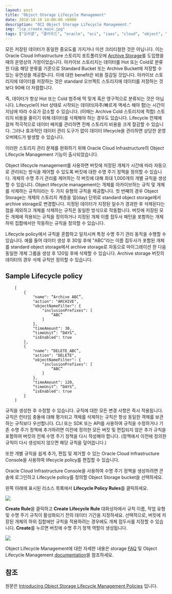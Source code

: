 ```yaml
---
layout: post
title: "Object Storage Lifecycle Management"
date: 2018-10-16 14:00:00 +0900
description: "OCI Object Storage Lifecycle Management."
img: "lcp_create_main.jpg"
tags: ["오라클", "클라우드", "oracle", "oci", "iaas", "cloud", "object", "storage", "lifecycle", "management", "오브젝트", "스토리지", "라이프사이클"] # add tag
---
```

모든 저장된 데이터가 동일한 중요도를 가지거나 미션 크리티컬한 것은 아닙니다. 이는 Oracle Cloud Infrastructure 스토리지 포트폴리오에 [Archive Storage](https://blogs.oracle.com/cloud-infrastructure/archiving-your-data-to-the-cloud-just-got-a-whole-lot-easier)를 도입했을 때의 운영상의 가정이었습니다. 아카이브 스토리지는 데이터를 Hot 또는 Cold로 분류한 다음 해당 분류를 기준으로 Standard Bucket 또는 Archive Bucket에 저장할 수 있는 유연성을 제공합니다. 이에 대한 benefit은 비용 절감일 것입니다. 아카이브 스토리지에 데이터를 저장하는 것은 standard 오브젝트 스토리지에 데이터를 저장하는 것보다 90배 더 저렴합니다.

즉, 데이터가 항상 Hot 또는 Cold 범주에 딱 맞게 혹은 영구적으로 분류되는 것은 아닙니다. Lifecycle이 Hot 상태로 시작되는 데이터(자주/빠르게 액세스 해야 함)는 시간이 지남에 따라 수요가 감소할 수 있습니다. (이때는 Archive Cold 스토리지에 적합) 스토리지 비용을 줄이기 위해 데이터를 삭제해야 하는 경우도 있습니다. Lifecycle 전체에 걸쳐 적극적으로 데이터 배치를 관리하면 전체 스토리지 비용을 크게 절감할 수 있습니다. 그러나 효과적인 데이터 관리 도구가 없이 데이터 lifecycle을 관리하면 상당한 운영 오버헤드가 발생할 수 있습니다.

이러한 스토리지 관리 문제를 완화하기 위해 Oracle Cloud Infrastructure의 Object Lifecycle Management 기능이 출시되었습니다.

Object lifecycle management를 사용하면 버킷에 저장된 개체가 시간에 따라 자동으로 관리되는 방식을 제어할 수 있도록 버킷에 대한 수명 주기 정책을 정의할 수 있습니다. 개체의 수명 주기 관리를 제어하는 각 버킷에 대해 최대 1,000개의 개별 규칙을 생성할 수 있습니다. Object lifecycle management는 개체를 아카이브하는 규칙 및 개체를 삭제하는 규칙이라는 두 가지 유형의 규칙을 제공합니다. 첫 번째의 경우 Object Storage는 개체의 스토리지 계층을 일(day) 단위로 standard object storage에서 archive storage로 변경합니다. 지정된 데이터가 지정된 일수가 경과한 후 삭제된다는 점을 제외하고 개체를 삭제하는 규칙은 동일한 방식으로 작동합니다. 버킷에 저장된 모든 개체에 적용되는 규칙을 정의하거나 지정된 개체 이름 접두사 패턴을 포함하는 개체 하위 집합에서만 작동하는 규칙을 정의할 수 있습니다.

Lifecycle policy에서 규칙을 혼합하고 일치시켜 특정 수명 주기 관리 동작을 수행할 수 있습니다. 예를 들어 데이터 생성 후 30일 후에 "ABC"라는 이름 접두사가 포함된 개체를 standard object storage에서 archive storage로 자동으로 마이그레이션 한 다음 동일한 개체 그룹을 생성 후 120일 후에 삭제할 수 있습니다. Archive storage 버킷의 데이터의 경우 삭제 규칙만 정의할 수 있습니다.


## Sample Lifecycle policy
~~~
    [
        {
            "name": “Archive ABC”,
            "action": "ARCHIVE",
            "objectNameFilter": {
                "inclusionPrefixes": [
                    “ABC”
                ]
            },
            "timeAmount": 30,
            “timeUnit”: “DAYS”,
            "isEnabled": true
        },
        {
            "name": “DELETE_ABC”,
            "action": "DELETE",
            "objectNameFilter": {
                "inclusionPrefixes": [
                    “ABC”
                ]
            },
            "timeAmount": 120,
            “timeUnit”: “DAYS”,
            “isEnabled": true
        }
    ]
~~~

규칙을 생성한 후 수정할 수 있습니다. 규칙에 대한 모든 변경 사항은 즉시 적용됩니다. 규칙은 런타임 충돌에 대해 평가되고 객체를 삭제하는 규칙은 항상 동일한 객체를 보관하는 규칙보다 우선합니다. CLI 또는 SDK 또는 API를 사용하여 규칙을 수정하거나 기존 수명 주기 정책에 추가하려면 이전에 정의한 모든 버킷 및 편집되지 않은 추가 규칙을 포함하여 버킷의 전체 수명 주기 정책을 다시 작성해야 합니다. (정책에서 이전에 정의한 규칙이 다시 생성되지 않으면 해당 규칙을 덮어씁니다.)

또한 개별 규칙을 쉽게 추가, 편집 및 제거할 수 있는 Oracle Cloud Infrastructure Console을 사용하여 lifecycle policy를 편집할 수 있습니다.

Oracle Cloud Infrastructure Console을 사용하여 수명 주기 정책을 생성하려면 콘솔에 로그인하고 Lifecycle policy를 정의할 Object Storage bucket을 선택하세요.

왼쪽 아래에 표시된 리소스 목록에서 **Lifecycle Policy Rules**를 클릭하세요.

![]({{site.baseurl}}/assets/img/lcp_create.jpg)

**Create Rule**을 클릭하고 **Create Lifecycle Rule** 대화상자에서 규칙 이름, 작업 유형 및 수명 주기 규칙이 활성화되기 전의 데이터 기간을 지정하세요. 선택적으로, 버킷에 저장된 개체의 하위 집합에만 규칙을 적용하려는 경우에도 개체 접두사를 지정할 수 있습니다. **Create**를 누르면 버킷에 수명 주기 정책 역할이 생성됩니다.

![]({{site.baseurl}}/assets/img/setrule.jpg)

Object Lifecycle Management에 대한 자세한 내용은 storage [FAQ](https://cloud.oracle.com/storage/object-storage/faq) 및 Object Lifecycle Management [documentation](https://docs.cloud.oracle.com/iaas/Content/Object/Tasks/usinglifecyclepolicies.htm)을 참조하세요.


## 참조
원문은 [Introducing Object Storage Lifecycle Management Policies](https://blogs.oracle.com/cloud-infrastructure/introducing-object-storage-lifecycle-management-policies) 입니다.
